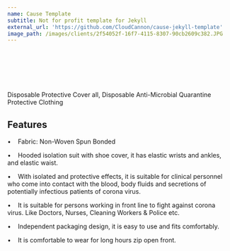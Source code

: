 ```yaml
---
name: Cause Template
subtitle: Not for profit template for Jekyll
external_url: 'https://github.com/CloudCannon/cause-jekyll-template'
image_path: /images/clients/2f54052f-16f7-4115-8307-90cb2609c382.JPG
---
```


&nbsp;

&nbsp;

&nbsp;

Disposable Protective Cover all, Disposable Anti-Microbial Quarantine Protective Clothing&nbsp;

## Features

• &nbsp; &nbsp;Fabric: Non-Woven Spun Bonded

• &nbsp; &nbsp;Hooded isolation suit with shoe cover, it has elastic wrists and ankles, and elastic waist.

• &nbsp; &nbsp;With isolated and protective effects, it is suitable for clinical personnel who come into contact with the blood, body fluids and secretions of potentially infectious patients of corona virus.

• &nbsp; &nbsp;It is suitable for persons working in front line to fight against corona virus. Like Doctors, Nurses, Cleaning Workers & Police etc.

• &nbsp; &nbsp;Independent packaging design, it is easy to use and fits comfortably.

• &nbsp; &nbsp;It is comfortable to wear for long hours zip open front.